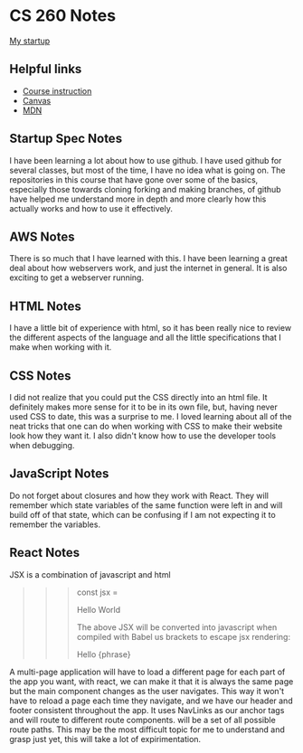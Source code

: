 # CS 260 Notes

[My startup](https://simon.cs260.click)

## Helpful links

- [Course instruction](https://github.com/webprogramming260)
- [Canvas](https://byu.instructure.com)
- [MDN](https://developer.mozilla.org)

## Startup Spec Notes

I have been learning a lot about how to use github. I have used github for several classes, but most of the time, I have no idea what is going on. The repositories in this course that have gone over some of the basics, especially those towards cloning forking and making branches, of github have helped me understand more in depth and more clearly how this actually works and how to use it effectively. 

## AWS Notes

There is so much that I have learned with this. I have been learning a great deal about how webservers work, and just the internet in general. It is also exciting to get a webserver running.

## HTML Notes

I have a little bit of experience with html, so it has been really nice to review the different aspects of the language and all the little specifications that I make when working with it.

## CSS Notes

I did not realize that you could put the CSS directly into an html file. It definitely makes more sense for it to be in its own file, but, having never used CSS to date, this was a surprise to me. I loved learning about all of the neat tricks that one can do when working with CSS to make their website look how they want it. I also didn't know how to use the developer tools when debugging.

## JavaScript Notes

Do not forget about closures and how they work with React. They will remember which state variables of the same function were left in and will build off of that state, which can be confusing if I am not expecting it to remember the variables.

## React Notes

JSX is a combination of javascript and html
>>> const jsx = <p>Hello World</p>
The above JSX will be converted into javascript when compiled with Babel
us brackets to escape jsx rendering:
>>> <div>
>>>     <p>Hello {phrase}</p>
>>> </div>
A multi-page application will have to load a different page for each part of the app you want, with react, we can make it that it is always the same page but the main component changes as the user navigates. This way it won't have to reload a page each time they navigate, and we have our header and footer consistent throughout the app. It uses NavLinks as our anchor tags and will route to different route components. <Routes> will be a set of all possible route paths. 
This may be the most difficult topic for me to understand and grasp just yet, this will take a lot of expirimentation. 